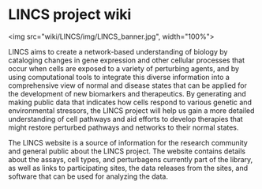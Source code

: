 # LINCS project wiki

<img src="wiki/LINCS/img/LINCS_banner.jpg", width="100%">

LINCS aims to create a network-based understanding of biology by cataloging changes in gene expression and other cellular processes that occur when cells are exposed to a variety of perturbing agents, and by using computational tools to integrate this diverse information into a comprehensive view of normal and disease states that can be applied for the development of new biomarkers and therapeutics. By generating and making public data that indicates how cells respond to various genetic and environmental stressors, the LINCS project will help us gain a more detailed understanding of cell pathways and aid efforts to develop therapies that might restore perturbed pathways and networks to their normal states.

The LINCS website is a source of information for the research community and general public about the LINCS project. The website contains details about the assays, cell types, and perturbagens currently part of the library, as well as links to participating sites, the data releases from the sites, and software that can be used for analyzing the data.